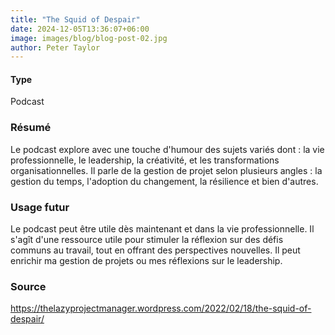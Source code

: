 ```yaml
---
title: "The Squid of Despair"
date: 2024-12-05T13:36:07+06:00
image: images/blog/blog-post-02.jpg
author: Peter Taylor
---
```

#### Type

Podcast

### Résumé

Le podcast explore avec une touche d'humour des sujets variés dont : la vie professionnelle, le leadership, la créativité, et les transformations organisationnelles. Il parle de la gestion de projet selon plusieurs angles : la gestion du temps, l'adoption du changement, la résilience et bien d'autres.

### Usage futur

Le podcast peut être utile dès maintenant et dans la vie professionnelle. Il s'agît d'une ressource utile pour stimuler la réflexion sur des défis communs au travail, tout en offrant des perspectives nouvelles. Il peut enrichir ma gestion de projets ou mes réflexions sur le leadership.

### Source

https://thelazyprojectmanager.wordpress.com/2022/02/18/the-squid-of-despair/


